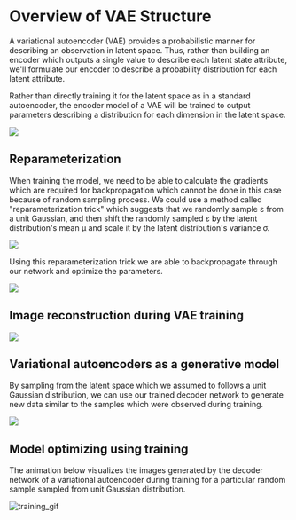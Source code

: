# Overview of VAE Structure 
A variational autoencoder (VAE) provides a probabilistic manner for describing an observation in latent space. Thus, rather than building an encoder which outputs a single value to describe each latent state attribute, we'll formulate our encoder to describe a probability distribution for each latent attribute.

Rather than directly training it for the latent space as in a standard autoencoder, the encoder model of a VAE will be trained to output parameters describing a distribution for each dimension in the latent space.

<img src="https://github.com/mano3-1/Generative-models-from-scratch/tree/main/vae/VAE-architecture_images/vae.png">

## Reparameterization
When training the model, we need to be able to calculate the gradients which are required for backpropagation which cannot be done in this case because of random sampling process. We could use a method called "reparameterization trick" which suggests that we randomly sample ε from a unit Gaussian, and then shift the randomly sampled ε by the latent distribution's mean μ and scale it by the latent distribution's variance σ.

<img src="https://github.com/mano3-1/Generative-models-from-scratch/tree/main/vae/VAE-architecture_images/reparameterization.png">

Using this reparameterization trick we are able to backpropagate through our network and optimize the parameters.

<img src="https://github.com/mano3-1/Generative-models-from-scratch/tree/main/vae/VAE-architecture_images/gradient_flow.png">

## Image reconstruction during VAE training

<img src="https://github.com/mano3-1/Generative-models-from-scratch/tree/main/vae/image_reconstructions/reconstructions-1.png">

## Variational autoencoders as a generative model
By sampling from the latent space which we assumed to follows a unit Gaussian distribution, we can use our trained decoder network to generate new data similar to the samples which were observed during training. 

<img src="https://github.com/mano3-1/Generative-models-from-scratch/tree/main/vae/generations/__results___10_57.png">

## Model optimizing using training
The animation below visualizes the images generated by the decoder network of a variational autoencoder during training for a particular random sample sampled from unit Gaussian distribution.

![training_gif](https://github.com/mano3-1/Generative-models-from-scratch/tree/main/vae/training_results/training.gif)
